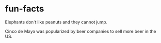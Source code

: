 # fun-facts

Elephants don't like peanuts and they cannot jump.

Cinco de Mayo was popularized by beer companies to sell more beer in the US.